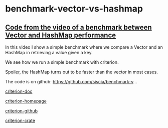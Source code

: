# benchmark-vector-vs-hashmap

## [Code from the video of a benchmark between Vector and HashMap performance](https://youtu.be/5Y8y0m1Wjqw)

In this video I show a simple benchmark where we compare a Vector and an HashMap in retrieving a value given a key.

We see how we run a simple benchmark with criterion.

Spoiler, the HashMap turns out to be faster than the vector in most cases. 

The code is on github: https://github.com/siscia/benchmark-v...

[criterion-doc](https://docs.rs/criterion/0.2.11/crit...)

[criterion-homepage](https://bheisler.github.io/criterion....)

[criterion-github](https://github.com/bheisler/criterion.rs)

[criterion-crate](https://crates.io/crates/criterion)
